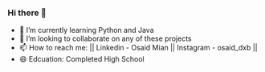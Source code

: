 ### Hi there 👋

- 🌱 I’m currently learning Python and Java 
- 👯 I’m looking to collaborate on any of these projects 
- 📫 How to reach me: || Linkedin - Osaid Mian || Instagram - osaid_dxb || 
- 😄 Edcuation: Completed High School
